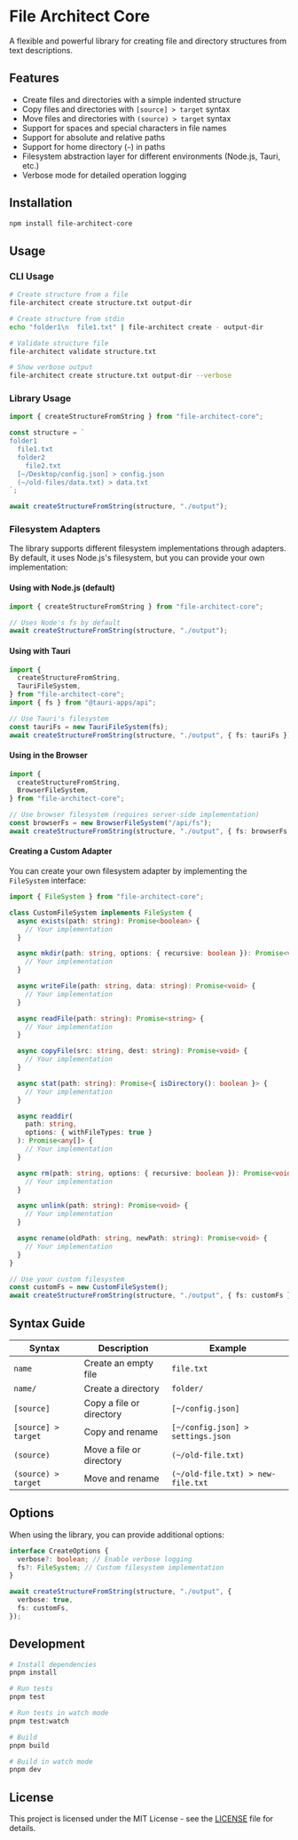 # File Architect Core

A flexible and powerful library for creating file and directory structures from text descriptions.

## Features

- Create files and directories with a simple indented structure
- Copy files and directories with `[source] > target` syntax
- Move files and directories with `(source) > target` syntax
- Support for spaces and special characters in file names
- Support for absolute and relative paths
- Support for home directory (`~`) in paths
- Filesystem abstraction layer for different environments (Node.js, Tauri, etc.)
- Verbose mode for detailed operation logging

## Installation

```bash
npm install file-architect-core
```

## Usage

### CLI Usage

```bash
# Create structure from a file
file-architect create structure.txt output-dir

# Create structure from stdin
echo "folder1\n  file1.txt" | file-architect create - output-dir

# Validate structure file
file-architect validate structure.txt

# Show verbose output
file-architect create structure.txt output-dir --verbose
```

### Library Usage

```typescript
import { createStructureFromString } from "file-architect-core";

const structure = `
folder1
  file1.txt
  folder2
    file2.txt
  [~/Desktop/config.json] > config.json
  (~/old-files/data.txt) > data.txt
`;

await createStructureFromString(structure, "./output");
```

### Filesystem Adapters

The library supports different filesystem implementations through adapters. By default, it uses Node.js's filesystem, but you can provide your own implementation:

#### Using with Node.js (default)

```typescript
import { createStructureFromString } from "file-architect-core";

// Uses Node's fs by default
await createStructureFromString(structure, "./output");
```

#### Using with Tauri

```typescript
import {
  createStructureFromString,
  TauriFileSystem,
} from "file-architect-core";
import { fs } from "@tauri-apps/api";

// Use Tauri's filesystem
const tauriFs = new TauriFileSystem(fs);
await createStructureFromString(structure, "./output", { fs: tauriFs });
```

#### Using in the Browser

```typescript
import {
  createStructureFromString,
  BrowserFileSystem,
} from "file-architect-core";

// Use browser filesystem (requires server-side implementation)
const browserFs = new BrowserFileSystem("/api/fs");
await createStructureFromString(structure, "./output", { fs: browserFs });
```

#### Creating a Custom Adapter

You can create your own filesystem adapter by implementing the `FileSystem` interface:

```typescript
import { FileSystem } from "file-architect-core";

class CustomFileSystem implements FileSystem {
  async exists(path: string): Promise<boolean> {
    // Your implementation
  }

  async mkdir(path: string, options: { recursive: boolean }): Promise<void> {
    // Your implementation
  }

  async writeFile(path: string, data: string): Promise<void> {
    // Your implementation
  }

  async readFile(path: string): Promise<string> {
    // Your implementation
  }

  async copyFile(src: string, dest: string): Promise<void> {
    // Your implementation
  }

  async stat(path: string): Promise<{ isDirectory(): boolean }> {
    // Your implementation
  }

  async readdir(
    path: string,
    options: { withFileTypes: true }
  ): Promise<any[]> {
    // Your implementation
  }

  async rm(path: string, options: { recursive: boolean }): Promise<void> {
    // Your implementation
  }

  async unlink(path: string): Promise<void> {
    // Your implementation
  }

  async rename(oldPath: string, newPath: string): Promise<void> {
    // Your implementation
  }
}

// Use your custom filesystem
const customFs = new CustomFileSystem();
await createStructureFromString(structure, "./output", { fs: customFs });
```

## Syntax Guide

| Syntax              | Description              | Example                           |
| ------------------- | ------------------------ | --------------------------------- |
| `name`              | Create an empty file     | `file.txt`                        |
| `name/`             | Create a directory       | `folder/`                         |
| `[source]`          | Copy a file or directory | `[~/config.json]`                 |
| `[source] > target` | Copy and rename          | `[~/config.json] > settings.json` |
| `(source)`          | Move a file or directory | `(~/old-file.txt)`                |
| `(source) > target` | Move and rename          | `(~/old-file.txt) > new-file.txt` |

## Options

When using the library, you can provide additional options:

```typescript
interface CreateOptions {
  verbose?: boolean; // Enable verbose logging
  fs?: FileSystem; // Custom filesystem implementation
}

await createStructureFromString(structure, "./output", {
  verbose: true,
  fs: customFs,
});
```

## Development

```bash
# Install dependencies
pnpm install

# Run tests
pnpm test

# Run tests in watch mode
pnpm test:watch

# Build
pnpm build

# Build in watch mode
pnpm dev
```

## License

This project is licensed under the MIT License - see the [LICENSE](LICENSE) file for details.
